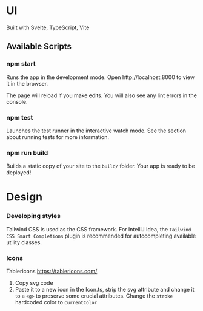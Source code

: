 # UI

Built with Svelte, TypeScript, Vite

## Available Scripts

### npm start

Runs the app in the development mode.
Open http://localhost:8000 to view it in the browser.

The page will reload if you make edits.
You will also see any lint errors in the console.

### npm test

Launches the test runner in the interactive watch mode.
See the section about running tests for more information.

### npm run build

Builds a static copy of your site to the `build/` folder.
Your app is ready to be deployed!

# Design

### Developing styles
Tailwind CSS is used as the CSS framework. For IntelliJ Idea, the `Tailwind CSS Smart Completions` plugin is recommended for autocompleting available utility classes.

### Icons
Tablericons
https://tablericons.com/

1. Copy svg code
2. Paste it to a new icon in the Icon.ts, strip the svg attribute and change it to a `<g>` to preserve some crucial attributes. Change the `stroke` hardcoded color to `currentColor`
